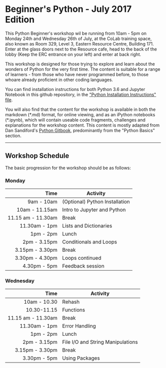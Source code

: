 # Beginner's Python - July 2017 Edition

This Python Beginner's workshop wil be running from 10am - 5pm on Monday 24th and Wednesday 26th of July, at the CoLab training space, also known as Room 329, Level 3, Eastern Resource Centre, Building 171. Enter at the glass doors next to the Resource cafe, head to the back of the lobby (Keep the ERC entrance on your left) and enter at back right.

This workshop is designed for those trying to explore and learn about the wonders of Python for the very first time. The content is suitable for a range of learners - from those who have never programmed before, to those whoare already proficient in other coding languages. 

You can find installation instructions for both Python 3.6 and Jupyter Notebook in this github repository, in the ["Python Installation Instructions" file](https://github.com/resbaz/introPython_July2017/blob/master/Python_Installation.md). 

You will also find that the content for the workshop is available in both the markdown (\*.md) format, for online viewing, and as an iPython notebooks (\*.ipynb), which will contain useable code fragments, challenges and explanations for the workshop content. This content is mostly adapted from Dan Sandiford's [Python Gitbook](https://dansand.gitbooks.io/resguides-research-with-jupyter/content/), predominantly from the "Python Basics" section. 

---

## Workshop Schedule

The basic progression for the workshop should be as follows:

### Monday

|Time| Activity|
|---:|---|
|9am - 10am|(Optional) Python Installation |
|10am - 11.15am |Intro to Jupyter and Python|
|11.15 am - 11.30am|Break|
|11.30am - 1pm|Lists and Dictionaries|
|1pm - 2pm|Lunch|
|2pm - 3.15pm|Conditionals and Loops|
|3.15pm - 3.30pm|Break|
|3.30pm - 4.30pm|Loops continued|
|4.30pm - 5pm|Feedback session|


### Wednesday

|Time| Activity|
|---:|---|
|10am - 10.30|Rehash|
|10.30-11.15|Functions|
|11.15 am - 11.30am|Break|
|11.30am - 1pm|Error Handling|
|1pm - 2pm|Lunch|
|2pm - 3.15pm|File I/O and String Manipulations|
|3.15pm - 3.30pm|Break|
|3.30pm - 5pm|Using Packages|


